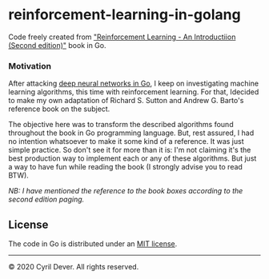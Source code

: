 # reinforcement-learning-in-golang

Code freely created from ["Reinforcement Learning - An Introductiion (Second edition)"](https://mitpress.mit.edu/books/reinforcement-learning-second-edition) book in Go.


### Motivation

After attacking [deep neural networks in Go](https://github.com/cyrildever/neural-networks-and-deep-learning-in-golang), I keep on investigating machine learning algorithms, this time with reinforcement learning. For that, Idecided to make my own adaptation of Richard S. Sutton and Andrew G. Barto's reference book on the subject.

The objective here was to transform the described algorithms found throughout the book in Go programming language. But, rest assured, I had no intention whatsoever to make it some kind of a reference. It was just simple practice. So don't see it for more than it is: I'm not claiming it's the best production way to implement each or any of these algorithms. But just a way to have fun while reading the book (I strongly advise you to read BTW).

_NB: I have mentioned the reference to the book boxes according to the second edition paging._


## License

The code in Go is distributed under an [MIT license](LICENSE).


<hr />
&copy; 2020 Cyril Dever. All rights reserved.
